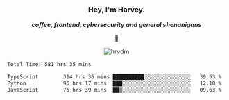 <div align="center">
    <h3> Hey, I'm Harvey.</h3>
    <p><i><b>coffee, frontend, cybersecurity and general shenanigans</b></i></p>
    <p>👻</p>
</div>

<p align="center">  <img src="https://komarev.com/ghpvc/?username=hrvdm&label=Views&color=252733&style=for-the-badge" alt="hrvdm" /> </p>

<!--START_SECTION:waka-->

```txt
Total Time: 581 hrs 35 mins

TypeScript        314 hrs 36 mins ██████████░░░░░░░░░░░░░░░   39.53 %
Python            96 hrs 17 mins  ███░░░░░░░░░░░░░░░░░░░░░░   12.10 %
JavaScript        76 hrs 39 mins  ██▒░░░░░░░░░░░░░░░░░░░░░░   09.63 %
```

<!--END_SECTION:waka-->
